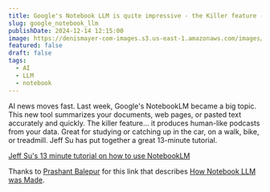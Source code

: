 ```yaml
---
title: Google's Notebook LLM is quite impressive - the Killer feature - AI Generated Podcasts
slug: google_notebook_llm
publishDate: 2024-12-14 12:15:00
image: https://denismayer-com-images.s3.us-east-1.amazonaws.com/images/2024/12/google-notebook-llm.png
featured: false
draft: false
tags:
  - AI
  - LLM
  - notebook
---
```


AI news moves fast. Last week, Google's NotebookLM became a big topic. This new tool summarizes your documents, web pages, or pasted text accurately and quickly. The killer feature... it produces human-like podcasts from your data. Great for studying or catching up in the car, on a walk, bike, or treadmill. Jeff Su has put together a great 13-minute tutorial.

[Jeff Su's 13 minute tutorial on how to use NotebookLM](https://www.youtube.com/watch?v=EOmgC3-hznM)

Thanks to [Prashant Balepur](https://www.linkedin.com/in/prashantbalepur/) for this link that describes [How Notebook LLM was Made](https://www.latent.space/p/notebooklm).
